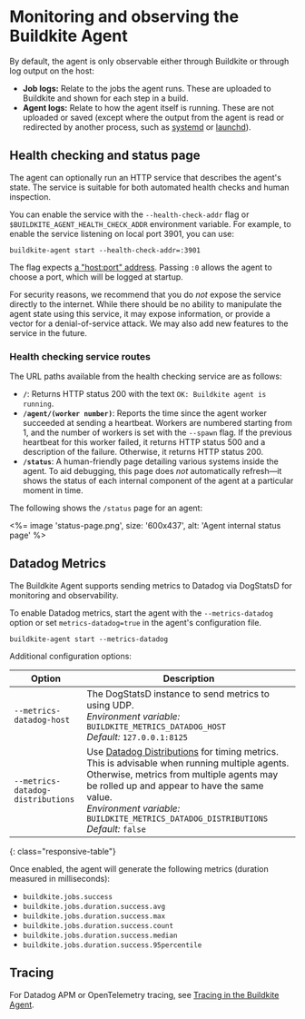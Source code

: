 # Monitoring and observing the Buildkite Agent

By default, the agent is only observable either through Buildkite or
through log output on the host:

- **Job logs:** Relate to the jobs the agent runs. These are uploaded to
  Buildkite and shown for each step in a build.
- **Agent logs:** Relate to how the agent itself is running. These are not
  uploaded or saved (except where the output from the agent is read or
  redirected by another process, such as [systemd] or [launchd]).

## Health checking and status page

The agent can optionally run an HTTP service that describes the agent's state.
The service is suitable for both automated health checks and human inspection.

You can enable the service with the `--health-check-addr` flag or
`$BUILDKITE_AGENT_HEALTH_CHECK_ADDR` environment variable. For example, to
enable the service listening on local port 3901, you can use:

```shell
buildkite-agent start --health-check-addr=:3901
```

The flag expects [a "host:port" address](https://pkg.go.dev/net#Dial).
Passing `:0` allows the agent to choose a port, which will be logged at startup.

For security reasons, we recommend that you do _not_ expose the service
directly to the internet. While there should be no ability to manipulate the
agent state using this service, it may expose information, or provide a vector
for a denial-of-service attack. We may also add new features to the service in
the future.

### Health checking service routes

The URL paths available from the health checking service are as follows:

- **`/`**: Returns HTTP status 200 with the text `OK: Buildkite agent is
  running`.
- **`/agent/(worker number)`**: Reports the time since the agent worker
  succeeded at sending a heartbeat. Workers are numbered starting from 1,
  and the number of workers is set with the `--spawn` flag. If the previous
  heartbeat for this worker failed, it returns HTTP status 500 and a description
  of the failure. Otherwise, it returns HTTP status 200.
- **`/status`**: A human-friendly page detailing various systems inside the
  agent. To aid debugging, this page does _not_ automatically refresh—it shows
  the status of each internal component of the agent at a particular moment in
  time.

The following shows the `/status` page for an agent:

<%= image 'status-page.png', size: '600x437', alt: 'Agent internal status page' %>

## Datadog Metrics

The Buildkite Agent supports sending metrics to Datadog via DogStatsD for monitoring and observability.

To enable Datadog metrics, start the agent with the `--metrics-datadog` option or set `metrics-datadog=true` in the agent's configuration file.

```shell
buildkite-agent start --metrics-datadog
```

Additional configuration options:

Option                              | Description
----------------------------------- | -----------
`--metrics-datadog-host`           | The DogStatsD instance to send metrics to using UDP.<br>_Environment variable:_ `BUILDKITE_METRICS_DATADOG_HOST`<br>_Default:_ `127.0.0.1:8125`
`--metrics-datadog-distributions`  | Use [Datadog Distributions](https://docs.datadoghq.com/metrics/types/?tab=distribution#metric-types) for timing metrics. This is advisable when running multiple agents. Otherwise, metrics from multiple agents may be rolled up and appear to have the same value.<br>_Environment variable:_ `BUILDKITE_METRICS_DATADOG_DISTRIBUTIONS`<br>_Default:_ `false`
{: class="responsive-table"}

Once enabled, the agent will generate the following metrics (duration measured in milliseconds):

- `buildkite.jobs.success`
- `buildkite.jobs.duration.success.avg`
- `buildkite.jobs.duration.success.max`
- `buildkite.jobs.duration.success.count`
- `buildkite.jobs.duration.success.median`
- `buildkite.jobs.duration.success.95percentile`

## Tracing

For Datadog APM or OpenTelemetry tracing, see [Tracing in the Buildkite Agent](/docs/agent/v3/tracing).

[systemd]: https://www.freedesktop.org/software/systemd/man/systemd-journald.service.html
[launchd]: https://developer.apple.com/library/archive/documentation/MacOSX/Conceptual/BPSystemStartup/Chapters/CreatingLaunchdJobs.html
